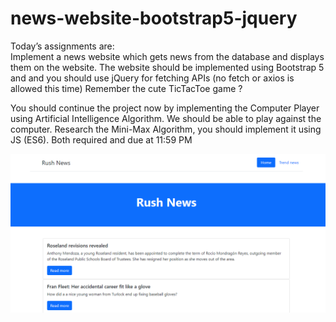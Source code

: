 # news-website-bootstrap5-jquery

Today’s assignments are: </br>
Implement a news website which gets news from the database and displays them on the website. The website should be implemented using Bootstrap 5 and and you should use jQuery for fetching APIs (no fetch or axios is allowed this time) Remember the cute TicTacToe game ? </br>

You should continue the project now by implementing the Computer Player using Artificial Intelligence Algorithm. We should be able to play against the computer. Research the Mini-Max Algorithm, you should implement it using JS (ES6). Both required and due at 11:59 PM</br>

<img src='./src/screenshot.png' alt=''>

